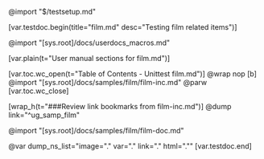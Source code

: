 @import "$/testsetup.md"

[var.testdoc.begin(title="film.md" desc="Testing film related items")]



@import "[sys.root]/docs/userdocs_macros.md"

[var.plain(t="User manual sections for film.md")]

[var.toc.wc_open(t="Table of Contents - Unittest film.md")]
@wrap nop
[b]
@import "[sys.root]/docs/samples/film/film-inc.md"
@parw
[var.toc.wc_close]

[wrap_h(t="###Review link bookmarks from film-inc.md")]
@dump link="^ug_samp_film"

@import "[sys.root]/docs/samples/film/film-doc.md"

@var dump_ns_list="image=\".\" var=\".\" link=\".\" html=\".\""
[var.testdoc.end]
